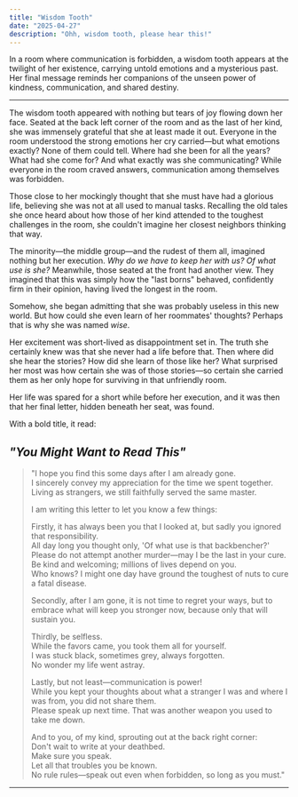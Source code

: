 ```yaml
---
title: "Wisdom Tooth"
date: "2025-04-27"
description: "Ohh, wisdom tooth, please hear this!"
---
```


In a room where communication is forbidden, a wisdom tooth appears at the twilight of her existence, carrying untold emotions and a mysterious past. Her final message reminds her companions of the unseen power of kindness, communication, and shared destiny.

---

The wisdom tooth appeared with nothing but tears of joy flowing down her face. Seated at the back left corner of the room and as the last of her kind, she was immensely grateful that she at least made it out. Everyone in the room understood the strong emotions her cry carried—but what emotions exactly? None of them could tell. Where had she been for all the years? What had she come for? And what exactly was she communicating? While everyone in the room craved answers, communication among themselves was forbidden.

Those close to her mockingly thought that she must have had a glorious life, believing she was not at all used to manual tasks. Recalling the old tales she once heard about how those of her kind attended to the toughest challenges in the room, she couldn't imagine her closest neighbors thinking that way. 

The minority—the middle group—and the rudest of them all, imagined nothing but her execution. *Why do we have to keep her with us? Of what use is she?* Meanwhile, those seated at the front had another view. They imagined that this was simply how the "last borns" behaved, confidently firm in their opinion, having lived the longest in the room.

Somehow, she began admitting that she was probably useless in this new world. But how could she even learn of her roommates' thoughts? Perhaps that is why she was named *wise*.

Her excitement was short-lived as disappointment set in. The truth she certainly knew was that she never had a life before that. Then where did she hear the stories? How did she learn of those like her? What surprised her most was how certain she was of those stories—so certain she carried them as her only hope for surviving in that unfriendly room. 

Her life was spared for a short while before her execution, and it was then that her final letter, hidden beneath her seat, was found.

With a bold title, it read:

## *"You Might Want to Read This"*

> "I hope you find this some days after I am already gone.  
> I sincerely convey my appreciation for the time we spent together.  
> Living as strangers, we still faithfully served the same master.  
> 
> I am writing this letter to let you know a few things:
> 
> Firstly, it has always been you that I looked at, but sadly you ignored that responsibility.  
> All day long you thought only, 'Of what use is that backbencher?'  
> Please do not attempt another murder—may I be the last in your cure.  
> Be kind and welcoming; millions of lives depend on you.  
> Who knows? I might one day have ground the toughest of nuts to cure a fatal disease.
> 
> Secondly, after I am gone, it is not time to regret your ways, but to embrace what will keep you stronger now, because only that will sustain you.
> 
> Thirdly, be selfless.  
> While the favors came, you took them all for yourself.  
> I was stuck black, sometimes grey, always forgotten.  
> No wonder my life went astray.
> 
> Lastly, but not least—communication is power!  
> While you kept your thoughts about what a stranger I was and where I was from, you did not share them.  
> Please speak up next time. That was another weapon you used to take me down.
> 
> And to you, of my kind, sprouting out at the back right corner:  
> Don't wait to write at your deathbed.  
> Make sure you speak.  
> Let all that troubles you be known.  
> No rule rules—speak out even when forbidden, so long as you must."

---
